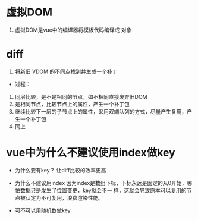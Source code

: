 # 虚拟DOM
1. 虚拟DOM是vue中的编译器将模板代码编译成 对象

# diff
1. 将新旧 VDOM 的不同点找到并生成一个补丁

- 过程：
1. 同层比较，是不是相同的节点，如不相同直接废弃旧DOM
2. 是相同节点，比较节点上的属性，产生一个补丁包
3. 继续比较下一层的子节点上的属性，采用双端队列的方式，尽量产生复用，产生一个补丁包
4. 同上

# vue中为什么不建议使用index做key
- 为什么要有key？
  让diff比较的效率更高

- 为什么不建议用index
  因为index是数组下标，下标永远是固定的从0开始，哪怕数据只是发生了位置变更，key就会不一
  样，这就会导致原本可以复用的节点被认定为不可复用，浪费渲染性能。

- 可不可以用随机数做key